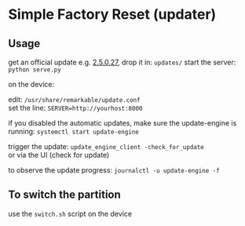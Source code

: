 # Simple Factory Reset (updater)

## Usage
get an official update e.g. [2.5.0.27](https://eu-central-1.linodeobjects.com:443/remarkable-2/build/reMarkable%20Device%20Beta/RM110/2.5.0.27/2.5.0.27_reMarkable2.signed), drop it in:
`updates/`
start the server: `python serve.py`  

on the device:

edit: `/usr/share/remarkable/update.conf`  
set the line: `SERVER=http://yourhost:8000`  

if you disabled the automatic updates, make sure the update-engine is running: `systemctl start update-engine`

trigger the update: `update_engine_client -check_for_update`  
or via the UI (check for update)

to observe the update progress: `journalctl -u update-engine -f`  


## To switch the partition
use the `switch.sh` script on the device

